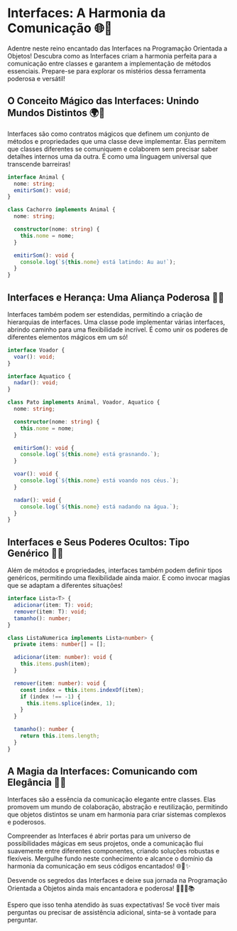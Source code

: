 # Interfaces: A Harmonia da Comunicação 🌐📜

Adentre neste reino encantado das Interfaces na Programação Orientada a Objetos! Descubra como as Interfaces criam a harmonia perfeita para a comunicação entre classes e garantem a implementação de métodos essenciais. Prepare-se para explorar os mistérios dessa ferramenta poderosa e versátil!

## O Conceito Mágico das Interfaces: Unindo Mundos Distintos 🌍🔗

Interfaces são como contratos mágicos que definem um conjunto de métodos e propriedades que uma classe deve implementar. Elas permitem que classes diferentes se comuniquem e colaborem sem precisar saber detalhes internos uma da outra. É como uma linguagem universal que transcende barreiras!

```typescript
interface Animal {
  nome: string;
  emitirSom(): void;
}

class Cachorro implements Animal {
  nome: string;

  constructor(nome: string) {
    this.nome = nome;
  }

  emitirSom(): void {
    console.log(`${this.nome} está latindo: Au au!`);
  }
}
```

## Interfaces e Herança: Uma Aliança Poderosa 🏰🤝

Interfaces também podem ser estendidas, permitindo a criação de hierarquias de interfaces. Uma classe pode implementar várias interfaces, abrindo caminho para uma flexibilidade incrível. É como unir os poderes de diferentes elementos mágicos em um só!

```typescript
interface Voador {
  voar(): void;
}

interface Aquatico {
  nadar(): void;
}

class Pato implements Animal, Voador, Aquatico {
  nome: string;

  constructor(nome: string) {
    this.nome = nome;
  }

  emitirSom(): void {
    console.log(`${this.nome} está grasnando.`);
  }

  voar(): void {
    console.log(`${this.nome} está voando nos céus.`);
  }

  nadar(): void {
    console.log(`${this.nome} está nadando na água.`);
  }
}
```

## Interfaces e Seus Poderes Ocultos: Tipo Genérico 🔮🦄

Além de métodos e propriedades, interfaces também podem definir tipos genéricos, permitindo uma flexibilidade ainda maior. É como invocar magias que se adaptam a diferentes situações!

```typescript
interface Lista<T> {
  adicionar(item: T): void;
  remover(item: T): void;
  tamanho(): number;
}

class ListaNumerica implements Lista<number> {
  private items: number[] = [];

  adicionar(item: number): void {
    this.items.push(item);
  }

  remover(item: number): void {
    const index = this.items.indexOf(item);
    if (index !== -1) {
      this.items.splice(index, 1);
    }
  }

  tamanho(): number {
    return this.items.length;
  }
}
```

## A Magia da Interfaces: Comunicando com Elegância 📡🌟

Interfaces são a essência da comunicação elegante entre classes. Elas promovem um mundo de colaboração, abstração e reutilização, permitindo que objetos distintos se unam em harmonia para criar sistemas complexos e poderosos.

Compreender as Interfaces é abrir portas para um universo de possibilidades mágicas em seus projetos, onde a comunicação flui suavemente entre diferentes componentes, criando soluções robustas e flexíveis. Mergulhe fundo neste conhecimento e alcance o domínio da harmonia da comunicação em seus códigos encantados! 🌐🔮✨

Desvende os segredos das Interfaces e deixe sua jornada na Programação Orientada a Objetos ainda mais encantadora e poderosa! 🧙‍♂️🌟📚

Espero que isso tenha atendido às suas expectativas! Se você tiver mais perguntas ou precisar de assistência adicional, sinta-se à vontade para perguntar.
